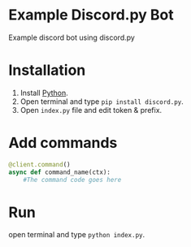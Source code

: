 # Example Discord.py Bot
Example discord bot using discord.py

# Installation
1. Install [Python](https://www.python.org/).
2. Open terminal and type ```pip install discord.py```.
3. Open ```index.py``` file and edit token & prefix.

# Add commands
```python
@client.command()
async def command_name(ctx):
    #The command code goes here
```

# Run
open terminal and type ```python index.py```.
